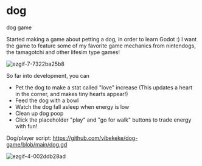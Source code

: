 # dog
 dog game

Started making a game about petting a dog, in order to learn Godot :)
I want the game to feature some of my favorite game mechanics from nintendogs, the tamagotchi and other lifesim type games!

  
![ezgif-7-7322ba25b8](https://github.com/user-attachments/assets/80212385-282f-49c2-af51-032ab3c4512f)

So far into development, you can
- Pet the dog to make a stat called "love" increase
  (This updates a heart in the corner, and makes tiny hearts appear!)
- Feed the dog with a bowl
- Watch the dog fall asleep when energy is low
- Clean up dog poop
- Click the placeholder "play" and "go for walk" buttons to trade energy with fun!

Dog/player script: https://github.com/vibekeke/dog-game/blob/main/dog.gd

![ezgif-4-002ddb28ad](https://github.com/user-attachments/assets/82a09ad8-7a8b-489f-9b7d-70366764ec60)

